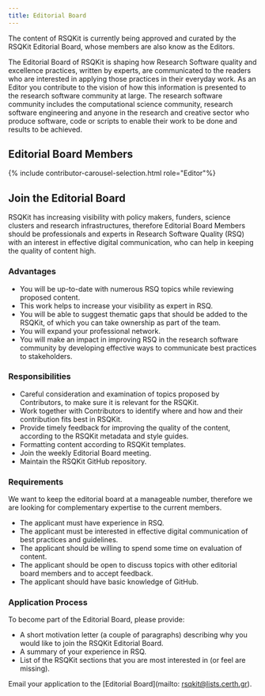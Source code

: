 ```yaml
---
title: Editorial Board
---
```


The content of RSQKit is currently being approved and curated by the RSQKit Editorial Board, 
whose members are also know as the Editors.

The Editorial Board of RSQKit is shaping how Research Software quality and excellence practices,
written by experts, are communicated to the readers who are interested in applying those practices in their everyday work.
As an Editor you contribute to the vision of how this information is presented to the research software community at large.
The research software community includes the computational science community, research software engineering and anyone in
the research and creative sector who produce software, code or scripts to enable their work to be done and results to be achieved.

## Editorial Board Members

{% include contributor-carousel-selection.html role="Editor"%}

## Join the Editorial Board

RSQKit has increasing visibility with policy makers, funders, science clusters and research infrastructures, 
therefore Editorial Board Members should be professionals and experts in Research Software Quality (RSQ) with an interest 
in effective digital communication, who can help in keeping the quality of content high.

### Advantages

* You will be up-to-date with numerous RSQ topics while reviewing proposed content.
* This work helps to increase your visibility as expert in RSQ.
* You will be able to suggest thematic gaps that should be added to the RSQKit, of which you can take ownership as part of the team.
* You will expand your professional network.
* You will make an impact in improving RSQ in the research software community by developing effective ways to communicate best practices to stakeholders.

### Responsibilities

* Careful consideration and examination of topics proposed by Contributors, to make sure it is relevant for the RSQKit.
* Work together with Contributors to identify where and how and their contribution fits best in RSQKit.
* Provide timely feedback for improving the quality of the content, according to the RSQKit metadata and style guides.
* Formatting content according to RSQKit templates.
* Join the weekly Editorial Board meeting.
* Maintain the RSQKit GitHub repository.

### Requirements

We want to keep the editorial board at a manageable number, therefore we are looking for complementary expertise to the current members.

* The applicant must have experience in RSQ.
* The applicant must be interested in effective digital communication of best practices and guidelines.
* The applicant should be willing to spend some time on evaluation of content.
* The applicant should be open to discuss topics with other editorial board members and to accept feedback.
* The applicant should have basic knowledge of GitHub.

### Application Process

To become part of the Editorial Board, please provide:

* A short motivation letter (a couple of paragraphs) describing why you would like to join the RSQKit Editorial Board.
* A summary of your experience in RSQ.
* List of the RSQKit sections that you are most interested in (or feel are missing).

Email your application to the [Editorial Board](mailto: rsqkit@lists.certh.gr).
